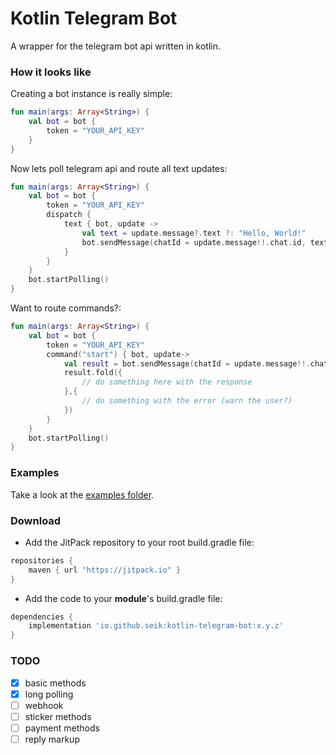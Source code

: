 # Kotlin Telegram Bot

A wrapper for the telegram bot api written in kotlin.

### How it looks like

Creating a bot instance is really simple:

```kotlin
fun main(args: Array<String>) {
    val bot = bot {
        token = "YOUR_API_KEY"
    }
}
```

Now lets poll telegram api and route all text updates:

```kotlin
fun main(args: Array<String>) {
    val bot = bot {
        token = "YOUR_API_KEY"
        dispatch {
            text { bot, update ->
                val text = update.message?.text ?: "Hello, World!"
                bot.sendMessage(chatId = update.message!!.chat.id, text = text)
            }
        }
    }
    bot.startPolling()
}
```

Want to route commands?:

```kotlin
fun main(args: Array<String>) {
    val bot = bot {
        token = "YOUR_API_KEY"
        command("start") { bot, update->
            val result = bot.sendMessage(chatId = update.message!!.chat.id, text = "Hello there, traveler")
            result.fold({
                // do something here with the response
            },{
                // do something with the error (warn the user?)
            })
        }
    }
    bot.startPolling()
}
```

### Examples
Take a look at the [examples folder](https://github.com/seik/kotlin-telegram-bot/tree/master/samples).

### Download
+ Add the JitPack repository to your root build.gradle file:

```gradle
repositories {
    maven { url "https://jitpack.io" }
}
```

+ Add the code to your **module**'s build.gradle file:

```gradle
dependencies {
    implementation 'io.github.seik:kotlin-telegram-bot:x.y.z'
}
```

### TODO
- [x] basic methods
- [x] long polling
- [ ] webhook
- [ ] sticker methods
- [ ] payment methods
- [ ] reply markup